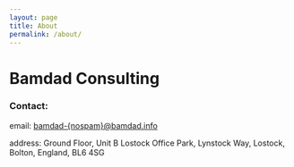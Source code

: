 ```yaml
---
layout: page
title: About
permalink: /about/
---
```

# Bamdad Consulting

### Contact:

email: [bamdad-{nospam}@bamdad.info](mailto:bamdad-{nospam}@bamdad.info)

address: Ground Floor, Unit B Lostock Office Park, Lynstock Way, Lostock, Bolton, England, BL6 4SG


